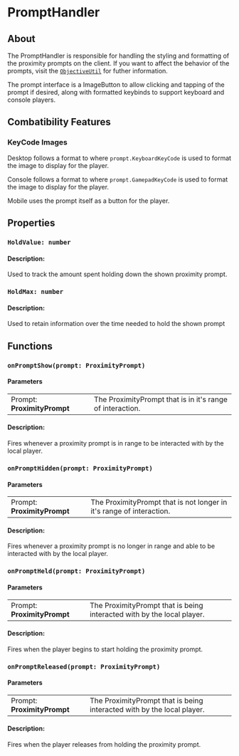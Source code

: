 # PromptHandler

## About
The PromptHandler is responsible for handling the styling and formatting of the proximity prompts on the client.
If you want to affect the behavior of the prompts, visit the [``ObjectiveUtil``](../../Server/Objectives/ObjectiveUtil.md) for futher information.

The prompt interface is a ImageButton to allow clicking and tapping of the prompt if desired, along with formatted keybinds to support keyboard and console players.

## Combatibility Features

### KeyCode Images
Desktop follows a format to where `prompt.KeyboardKeyCode` is used to format the image to display for the player.

Console follows a format to where `prompt.GamepadKeyCode` is used to format the image to display for the player.

Mobile uses the prompt itself as a button for the player.

## Properties

### `HoldValue: number`

#### Description:
Used to track the amount spent holding down the shown proximity prompt.

### `HoldMax: number`

#### Description:
Used to retain information over the time needed to hold the shown prompt

## Functions

### `onPromptShow(prompt: ProximityPrompt)`

#### Parameters
|                |                                                                  |
| -------------- | ---------------------------------------------------------------- |
| Prompt: **ProximityPrompt** | The ProximityPrompt that is in it's range of interaction. |

#### Description:
Fires whenever a proximity prompt is in range to be interacted with by the local player.

### `onPromptHidden(prompt: ProximityPrompt)`

#### Parameters
|                |                                                                  |
| -------------- | ---------------------------------------------------------------- |
| Prompt: **ProximityPrompt** | The ProximityPrompt that is not longer in it's range of interaction. |

#### Description:
Fires whenever a proximity prompt is no longer in range and able to be interacted with by the local player.

### `onPromptHeld(prompt: ProximityPrompt)`

#### Parameters
|                |                                                                  |
| -------------- | ---------------------------------------------------------------- |
| Prompt: **ProximityPrompt** | The ProximityPrompt that is being interacted with by the local player. |

#### Description:
Fires when the player begins to start holding the proximity prompt.

### `onPromptReleased(prompt: ProximityPrompt)`

#### Parameters
|                |                                                                  |
| -------------- | ---------------------------------------------------------------- |
| Prompt: **ProximityPrompt** | The ProximityPrompt that is being interacted with by the local player. |

#### Description:
Fires when the player releases from holding the proximity prompt.

